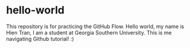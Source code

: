 # hello-world
This repository is for practicing the GitHub Flow.
Hello world, my name is Hien Tran, I am a student at Georgia Southern University. 
This is me navigating Github tutorial! :)

